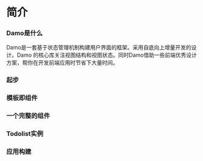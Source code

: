 # 简介

### Damo是什么

Damo是一套基于状态管理机制构建用户界面的框架。采用自底向上增量开发的设计。Damo 的核心库关注视图结构和视图状态。同时Damo借助一些前端优秀设计方案，帮你在开发前端应用时节省下大量时间。

### 起步

### 模板即组件

### 一个完整的组件

### Todolist实例

### 应用构建



